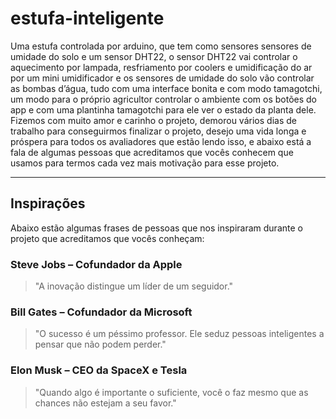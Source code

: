 # estufa-inteligente

Uma estufa controlada por arduino, que tem como sensores sensores de umidade do solo e um sensor DHT22, o sensor DHT22 vai controlar o aquecimento por lampada, resfriamento por coolers e umidificação do ar por um mini umidificador e os sensores de umidade do solo vão controlar as bombas d’água, tudo com uma interface bonita e com modo tamagotchi, um modo para o próprio agricultor controlar o ambiente com os botões do app e com uma plantinha tamagotchi para ele ver o estado da planta dele. Fizemos com muito amor e carinho o projeto, demorou vários dias de trabalho para conseguirmos finalizar o projeto, desejo uma vida longa e próspera para todos os avaliadores que estão lendo isso, e abaixo está a fala de algumas pessoas que acreditamos que vocês conhecem que usamos para termos cada vez mais motivação para esse projeto.

---

## Inspirações

Abaixo estão algumas frases de pessoas que nos inspiraram durante o projeto que acreditamos que vocês conheçam:

### Steve Jobs – Cofundador da Apple  
> "A inovação distingue um líder de um seguidor."

### Bill Gates – Cofundador da Microsoft  
> "O sucesso é um péssimo professor. Ele seduz pessoas inteligentes a pensar que não podem perder."

### Elon Musk – CEO da SpaceX e Tesla  
> "Quando algo é importante o suficiente, você o faz mesmo que as chances não estejam a seu favor."
